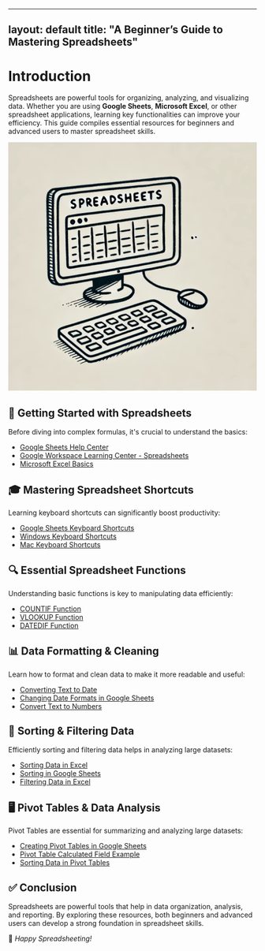 
---
layout: default
title: "A Beginner’s Guide to Mastering Spreadsheets"
---

# Introduction
Spreadsheets are powerful tools for organizing, analyzing, and visualizing data. Whether you are using **Google Sheets**, **Microsoft Excel**, or other spreadsheet applications, learning key functionalities can improve your efficiency. This guide compiles essential resources for beginners and advanced users to master spreadsheet skills.

![Spreadsheets Sketch](spreadsheet_sketch.png)

## 📌 Getting Started with Spreadsheets
Before diving into complex formulas, it's crucial to understand the basics:
- [Google Sheets Help Center](https://support.google.com/docs/answer/181110)
- [Google Workspace Learning Center - Spreadsheets](https://support.google.com/a/users/answer/9300311?hl=en&ref_topic=9296423)
- [Microsoft Excel Basics](https://support.microsoft.com/en-us/office/keyboard-shortcuts-in-excel-1798d9d5-842a-42b8-9c99-9b7213f0040f?ui=en-US&rs=en-US&ad=US)

## 🎓 Mastering Spreadsheet Shortcuts
Learning keyboard shortcuts can significantly boost productivity:
- [Google Sheets Keyboard Shortcuts](https://support.google.com/docs/answer/46973?co=GENIE.Platform%3DDesktop&hl=en&oco=0)
- [Windows Keyboard Shortcuts](https://support.microsoft.com/en-us/windows/keyboard-shortcuts-in-windows-dcc61a57-8ff0-cffe-9796-cb9706c75eec)
- [Mac Keyboard Shortcuts](https://support.apple.com/en-us/HT201236)

## 🔍 Essential Spreadsheet Functions
Understanding basic functions is key to manipulating data efficiently:
- [COUNTIF Function](https://support.microsoft.com/en-us/office/countif-function-e0de10c6-f885-4e71-abb4-1f464816df34)
- [VLOOKUP Function](https://support.microsoft.com/en-us/office/vlookup-function-0bbc8083-26fe-4963-8ab8-93a18ad188a1)
- [DATEDIF Function](https://support.microsoft.com/en-us/office/datedif-function-25dba1a4-2812-480b-84dd-8b32a451b35c)

## 📊 Data Formatting & Cleaning
Learn how to format and clean data to make it more readable and useful:
- [Converting Text to Date](https://www.ablebits.com/office-addins-blog/excel-convert-text-date/)
- [Changing Date Formats in Google Sheets](https://www.ablebits.com/office-addins-blog/google-sheets-change-date-format/)
- [Convert Text to Numbers](https://productivityspot.com/convert-text-to-numbers-google-sheets/)

## 📑 Sorting & Filtering Data
Efficiently sorting and filtering data helps in analyzing large datasets:
- [Sorting Data in Excel](https://support.microsoft.com/en-us/office/video-sort-data-in-a-range-or-table-ffb9fcb0-b9cb-48bf-a15c-8bec9fd3a472#ID0EAABAAA=Transcript)
- [Sorting in Google Sheets](https://support.google.com/docs/answer/3093150?hl=en)
- [Filtering Data in Excel](https://support.microsoft.com/en-us/office/filter-data-in-a-pivottable-cc1ed287-3a97-4e95-b377-ddfafe79fa8f)

## 🖥 Pivot Tables & Data Analysis
Pivot Tables are essential for summarizing and analyzing large datasets:
- [Creating Pivot Tables in Google Sheets](https://www.benlcollins.com/spreadsheets/pivot-tables-google-sheets/)
- [Pivot Table Calculated Field Example](https://exceljet.net/pivot-tables/pivot-table-calculated-field-example)
- [Sorting Data in Pivot Tables](https://support.microsoft.com/en-us/office/sort-data-in-a-pivottable-or-pivotchart-e41f7107-b92d-44ef-861f-24430830450a)

## ✅ Conclusion
Spreadsheets are powerful tools that help in data organization, analysis, and reporting. By exploring these resources, both beginners and advanced users can develop a strong foundation in spreadsheet skills.

📌 *Happy Spreadsheeting!*
